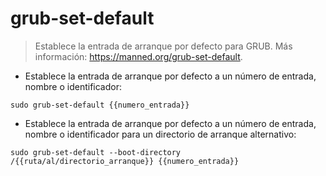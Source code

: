 # grub-set-default

> Establece la entrada de arranque por defecto para GRUB.
> Más información: <https://manned.org/grub-set-default>.

- Establece la entrada de arranque por defecto a un número de entrada, nombre o identificador:

`sudo grub-set-default {{numero_entrada}}`

- Establece la entrada de arranque por defecto a un número de entrada, nombre o identificador para un directorio de arranque alternativo:

`sudo grub-set-default --boot-directory /{{ruta/al/directorio_arranque}} {{numero_entrada}}`
